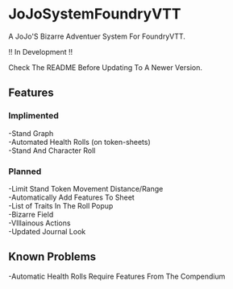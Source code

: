 # JoJoSystemFoundryVTT

A JoJo'S Bizarre Adventuer System For FoundryVTT.

!! In Development !!

Check The README Before Updating To A Newer Version.

## Features

### Implimented
-Stand Graph <br>
-Automated Health Rolls (on token-sheets)<br>
-Stand And Character Roll<br>

### Planned
-Limit Stand Token Movement Distance/Range<br>
-Automatically Add Features To Sheet<br>
-List of Traits In The Roll Popup<br>
-Bizarre Field<br>
-VIllainous Actions<br>
-Updated Journal Look<br>

## Known Problems
-Automatic Health Rolls Require Features From The Compendium<br>
